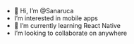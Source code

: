 - 👋 Hi, I’m @Sanaruca
-  I’m interested in mobile apps
- 🌱 I’m currently learning React Native
-  I’m looking to collaborate on anywhere

<!---
Sanaruca/Sanaruca is a ✨ special ✨ repository because its `README.md` (this file) appears on your GitHub profile.
You can click the Preview link to take a look at your changes.
--->
